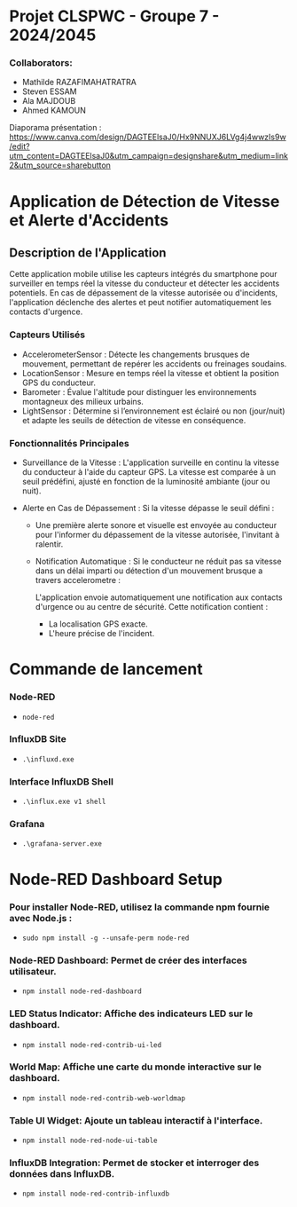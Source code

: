 # Projet CLSPWC - Groupe 7 - 2024/2045

### Collaborators: 
- Mathilde RAZAFIMAHATRATRA
- Steven ESSAM
- Ala MAJDOUB
- Ahmed KAMOUN

Diaporama présentation : https://www.canva.com/design/DAGTEElsaJ0/Hx9NNUXJ6LVg4j4wwzIs9w/edit?utm_content=DAGTEElsaJ0&utm_campaign=designshare&utm_medium=link2&utm_source=sharebutton

# Application de Détection de Vitesse et Alerte d'Accidents
## Description de l'Application

Cette application mobile utilise les capteurs intégrés du smartphone pour surveiller en temps réel la vitesse du conducteur et détecter les accidents potentiels. En cas de dépassement de la vitesse autorisée ou d'incidents, l'application déclenche des alertes et peut notifier automatiquement les contacts d'urgence.

### Capteurs Utilisés
- AccelerometerSensor : Détecte les changements brusques de mouvement, permettant de repérer les accidents ou freinages soudains.
- LocationSensor : Mesure en temps réel la vitesse et obtient la position GPS du conducteur.
- Barometer : Évalue l'altitude pour distinguer les environnements montagneux des milieux urbains.
- LightSensor : Détermine si l’environnement est éclairé ou non (jour/nuit) et adapte les seuils de détection de vitesse en conséquence.
### Fonctionnalités Principales
- Surveillance de la Vitesse : L'application surveille en continu la vitesse du conducteur à l'aide du capteur GPS. La vitesse est comparée à un seuil prédéfini, ajusté en fonction de la luminosité ambiante (jour ou nuit).

- Alerte en Cas de Dépassement : Si la vitesse dépasse le seuil défini :

    - Une première alerte sonore et visuelle est envoyée au conducteur pour l'informer du dépassement de la vitesse autorisée, l'invitant à ralentir.
    - Notification Automatique : Si le conducteur ne réduit pas sa vitesse dans un délai imparti ou détection d'un mouvement brusque a travers accelerometre  :

      L'application envoie automatiquement une notification aux contacts d'urgence ou au centre de sécurité. Cette notification contient :
        - La localisation GPS exacte.
        - L'heure précise de l'incident.

# Commande de lancement 
### Node-RED
- `node-red`

### InfluxDB Site
- `.\influxd.exe`

### Interface InfluxDB Shell
- `.\influx.exe v1 shell`

### Grafana
- `.\grafana-server.exe`

# Node-RED Dashboard Setup

### Pour installer Node-RED, utilisez la commande npm fournie avec Node.js :
- `sudo npm install -g --unsafe-perm node-red`

### Node-RED Dashboard: Permet de créer des interfaces utilisateur.
- `npm install node-red-dashboard`

### LED Status Indicator: Affiche des indicateurs LED sur le dashboard.
- `npm install node-red-contrib-ui-led`

### World Map: Affiche une carte du monde interactive sur le dashboard.
- `npm install node-red-contrib-web-worldmap`

### Table UI Widget: Ajoute un tableau interactif à l'interface.
- `npm install node-red-node-ui-table`

### InfluxDB Integration: Permet de stocker et interroger des données dans InfluxDB.
- `npm install node-red-contrib-influxdb`


